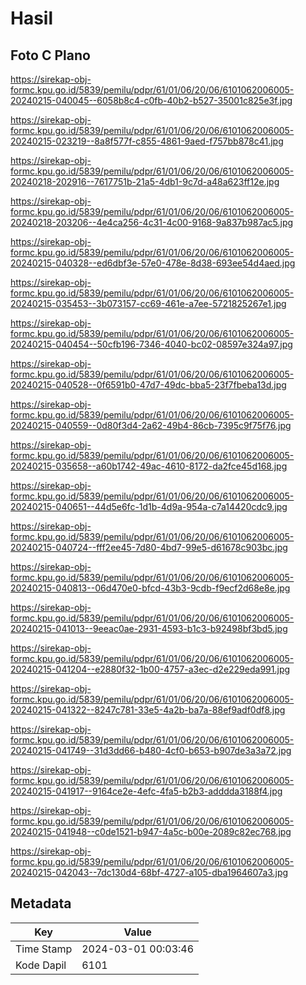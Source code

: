 # Hasil

## Foto C Plano

https://sirekap-obj-formc.kpu.go.id/5839/pemilu/pdpr/61/01/06/20/06/6101062006005-20240215-040045--6058b8c4-c0fb-40b2-b527-35001c825e3f.jpg

https://sirekap-obj-formc.kpu.go.id/5839/pemilu/pdpr/61/01/06/20/06/6101062006005-20240215-023219--8a8f577f-c855-4861-9aed-f757bb878c41.jpg

https://sirekap-obj-formc.kpu.go.id/5839/pemilu/pdpr/61/01/06/20/06/6101062006005-20240218-202916--7617751b-21a5-4db1-9c7d-a48a623ff12e.jpg

https://sirekap-obj-formc.kpu.go.id/5839/pemilu/pdpr/61/01/06/20/06/6101062006005-20240218-203206--4e4ca256-4c31-4c00-9168-9a837b987ac5.jpg

https://sirekap-obj-formc.kpu.go.id/5839/pemilu/pdpr/61/01/06/20/06/6101062006005-20240215-040328--ed6dbf3e-57e0-478e-8d38-693ee54d4aed.jpg

https://sirekap-obj-formc.kpu.go.id/5839/pemilu/pdpr/61/01/06/20/06/6101062006005-20240215-035453--3b073157-cc69-461e-a7ee-5721825267e1.jpg

https://sirekap-obj-formc.kpu.go.id/5839/pemilu/pdpr/61/01/06/20/06/6101062006005-20240215-040454--50cfb196-7346-4040-bc02-08597e324a97.jpg

https://sirekap-obj-formc.kpu.go.id/5839/pemilu/pdpr/61/01/06/20/06/6101062006005-20240215-040528--0f6591b0-47d7-49dc-bba5-23f7fbeba13d.jpg

https://sirekap-obj-formc.kpu.go.id/5839/pemilu/pdpr/61/01/06/20/06/6101062006005-20240215-040559--0d80f3d4-2a62-49b4-86cb-7395c9f75f76.jpg

https://sirekap-obj-formc.kpu.go.id/5839/pemilu/pdpr/61/01/06/20/06/6101062006005-20240215-035658--a60b1742-49ac-4610-8172-da2fce45d168.jpg

https://sirekap-obj-formc.kpu.go.id/5839/pemilu/pdpr/61/01/06/20/06/6101062006005-20240215-040651--44d5e6fc-1d1b-4d9a-954a-c7a14420cdc9.jpg

https://sirekap-obj-formc.kpu.go.id/5839/pemilu/pdpr/61/01/06/20/06/6101062006005-20240215-040724--fff2ee45-7d80-4bd7-99e5-d61678c903bc.jpg

https://sirekap-obj-formc.kpu.go.id/5839/pemilu/pdpr/61/01/06/20/06/6101062006005-20240215-040813--06d470e0-bfcd-43b3-9cdb-f9ecf2d68e8e.jpg

https://sirekap-obj-formc.kpu.go.id/5839/pemilu/pdpr/61/01/06/20/06/6101062006005-20240215-041013--9eeac0ae-2931-4593-b1c3-b92498bf3bd5.jpg

https://sirekap-obj-formc.kpu.go.id/5839/pemilu/pdpr/61/01/06/20/06/6101062006005-20240215-041204--e2880f32-1b00-4757-a3ec-d2e229eda991.jpg

https://sirekap-obj-formc.kpu.go.id/5839/pemilu/pdpr/61/01/06/20/06/6101062006005-20240215-041322--8247c781-33e5-4a2b-ba7a-88ef9adf0df8.jpg

https://sirekap-obj-formc.kpu.go.id/5839/pemilu/pdpr/61/01/06/20/06/6101062006005-20240215-041749--31d3dd66-b480-4cf0-b653-b907de3a3a72.jpg

https://sirekap-obj-formc.kpu.go.id/5839/pemilu/pdpr/61/01/06/20/06/6101062006005-20240215-041917--9164ce2e-4efc-4fa5-b2b3-adddda3188f4.jpg

https://sirekap-obj-formc.kpu.go.id/5839/pemilu/pdpr/61/01/06/20/06/6101062006005-20240215-041948--c0de1521-b947-4a5c-b00e-2089c82ec768.jpg

https://sirekap-obj-formc.kpu.go.id/5839/pemilu/pdpr/61/01/06/20/06/6101062006005-20240215-042043--7dc130d4-68bf-4727-a105-dba1964607a3.jpg


## Metadata

| Key        | Value               |
| ---------- | ------------------- |
| Time Stamp | 2024-03-01 00:03:46 |
| Kode Dapil | 6101                |



